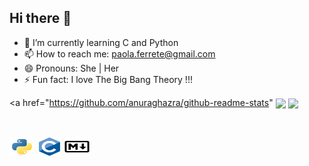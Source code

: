 ## Hi there 👋

- 🌱 I’m currently learning C and Python
- 📫 How to reach me: paola.ferrete@gmail.com
- 😄 Pronouns: She | Her
- ⚡ Fun fact: I love The Big Bang Theory !!!

<a href="https://github.com/anuraghazra/github-readme-stats"
    <img height=180 align="center" src="https://github-readme-stats.vercel.app/api?username=PaolaFerrete&show_icons=true&theme=dracula&rank_icon=github" />
</a>
<a href="https://github.com/anuraghazra/convoychat">
    <img height=180 align="center" src="https://github-readme-stats.vercel.app/api/top-langs/?username=anuraghazra&layout=compact&theme=dracula" />
</a>

##
<div style="display: inline_block"><br>
  <img align="center" alt="PF-Python" height="30" width="40" src="https://raw.githubusercontent.com/devicons/devicon/master/icons/python/python-original.svg">
  <img align="center" alt="PF-C" height="30" width="40" src="https://raw.githubusercontent.com/devicons/devicon/master/icons/c/c-original.svg">
  <img align="center" alt="PF-C" height="30" width="40" src="https://raw.githubusercontent.com/devicons/devicon/master/icons/markdown/markdown-original.svg">          
</div>

##
